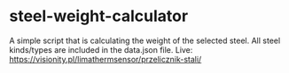 # steel-weight-calculator
A simple script that is calculating the weight of the selected steel. All steel kinds/types are included in the data.json file.
Live: https://visionity.pl/limathermsensor/przelicznik-stali/ 
